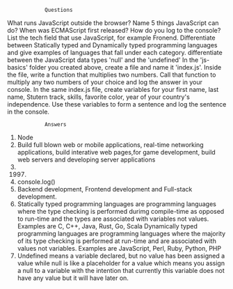                 Questions
What runs JavaScript outside the browser?
Name 5 things JavaScript can do?
When was ECMAScript first released?
How do you log to the console?
List the tech field that use JavaScript, for example Fronend.
Differentiate between Statically typed and Dynamically typed programming languages and give examples of languages that fall under each category.
differentiate between the JavaScript data types 'null' and the 'undefined'
In the 'js-basics' folder you created above, create a file and name it 'index.js'. Inside the file, write a function that multiplies two numbers. Call that function to multiply any two numbers of your choice and log the answer in your console.
In the same index.js file, create variables for your first name, last name, Stutern track, skills, favorite color, year of your country's independence. Use these variables to form a sentence and log the sentence in the console.


                Answers
1. Node
2. Build full blown web or mobile applications, real-time networking applications, build interative web pages,for game development, build web servers and developing server applications
3. 1997.
4. console.log()
5. Backend development, Frontend development and Full-stack development.
6. Statically typed programming languages are programming languages where the type checking is performed durimg compile-time as opposed to run-time and the types are associated with variables not values. Examples are C, C++, Java, Rust, Go, Scala
Dynamically typed programming languages are programming languages where the majority of its type checking is performed at run-time and are associated with values not variables. Examples are JavaScript, Perl, Ruby, Python, PHP
7. Undefined means a variable declared, but no value has been assigned a value while null is like a placeholder for a value which means you assign a null to a variable with the intention that currently this variable does not have any value but it will have later on.